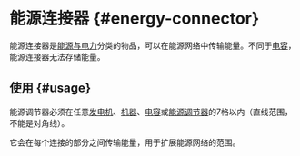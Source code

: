 # 能源连接器 {#energy-connector}

能源连接器是[能源与电力](/Electric-Machines)分类的物品，可以在能源网络中传输能量。不同于[电容](/Energy-Capacitors)，能源连接器无法存储能量。

## 使用 {#usage}

能源调节器必须在任意[发电机](/Electric-Machines#energy-generation)、[机器](/Electric-Machines#machines)、[电容](/Energy-Capacitors)或[能源调节器](/Energy-Regulator)的7格以内（直线范围，不能是对角线）。

它会在每个连接的部分之间传输能量，用于扩展能源网络的范围。
